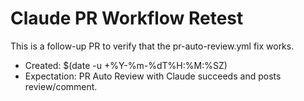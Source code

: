 # Claude PR Workflow Retest

This is a follow-up PR to verify that the pr-auto-review.yml fix works.

- Created: $(date -u +%Y-%m-%dT%H:%M:%SZ)
- Expectation: PR Auto Review with Claude succeeds and posts review/comment.
